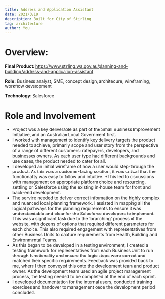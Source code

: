 ```yaml
---
title: Address and Application Assistant
date: 2021/3/19
description: Built for City of Stirling
tag: architecture
author: You
---
```

# Overview:

**Final Product:** https://www.stirling.wa.gov.au/planning-and-building/address-and-application-assistant

**Role:** Business analyst, SME, concept design, architecure, wireframing, workflow development

**Technology:** Salesforce

# Role and Involvement

* Project was a key deliverable as part of the Small Business Improvement Initiative, and an Australian Local Government first.
* I worked with management to identify key delivery targets the product needed to achieve, primarily scope and user story from the perspective of a range of different customers: ratepayers, developers, and businesses owners. As each user type had different backgrounds and use cases, the product needed to cater for all. 
* I developed an initial wireframe of how a user would step-through the product. As this was a customer-facing solution, it was critical that the functionality was easy to follow and intuitive. 
*This led to discussions with management on appropriate platform choice and resourcing, settling on Salesforce using the existing in-house team for front and back-end development. 
* The service needed to deliver correct information on the highly complex and nuanced local planning framework. I assisted in mapping all the logical pathways for the planning requirements to ensure it was understandable and clear for the Salesforce developers to implement. This was a significant task due to the ‘branching’ process of the website, with dozens of options that required different parameters for each choice. This also required engagement with representatives from other Business Units to capture requirements from Health, Building and Environmental Teams. 
* As this began to be developed in a testing environment, I created a testing framework for representatives from each Business Unit to run through functionality and ensure the logic steps were correct and matched their specific requirements. Feedback was provided back to me, where I then conveyed this onto the development team and product owner. As the development team used an agile project management process, the testing needed to be completed at the end of each sprint. 
* I developed documentation for the internal users, conducted training exercises and handover to management once the development period concluded. 
